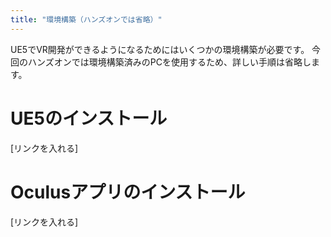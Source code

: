 ```yaml
---
title: "環境構築（ハンズオンでは省略）"
---
```

UE5でVR開発ができるようになるためにはいくつかの環境構築が必要です。
今回のハンズオンでは環境構築済みのPCを使用するため、詳しい手順は省略します。

# UE5のインストール
[リンクを入れる]

# Oculusアプリのインストール
[リンクを入れる]